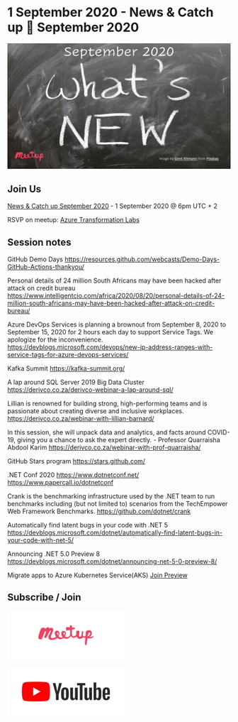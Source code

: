 # 1 September 2020 - News & Catch up 📰 September 2020

[![](files/20200901/cover.jpg)](https://www.meetup.com/Azure-Transformation-Labs/events/272374902/)

## Join Us

[News & Catch up September 2020](https://www.meetup.com/Azure-Transformation-Labs/events/272374902/) - 1 September 2020 @ 6pm UTC + 2

RSVP on meetup: [Azure Transformation Labs](https://www.meetup.com/Azure-Transformation-Labs/)

## Session notes

GitHub Demo Days https://resources.github.com/webcasts/Demo-Days-GitHub-Actions-thankyou/

Personal details of 24 million South Africans may have been hacked after attack on credit bureau https://www.intelligentcio.com/africa/2020/08/20/personal-details-of-24-million-south-africans-may-have-been-hacked-after-attack-on-credit-bureau/

Azure DevOps Services is planning a brownout from September 8, 2020 to September 15, 2020 for 2 hours each day to support Service Tags. We apologize for the inconvenience.
https://devblogs.microsoft.com/devops/new-ip-address-ranges-with-service-tags-for-azure-devops-services/

Kafka Summit
https://kafka-summit.org/

A lap around SQL Server 2019 Big Data Cluster
https://derivco.co.za/derivco-webinar-a-lap-around-sql/

Lillian is renowned for building strong, high-performing teams and is passionate about creating diverse and inclusive workplaces.
https://derivco.co.za/webinar-with-lillian-barnard/

In this session, she will unpack data and analytics, and facts around COVID-19, giving you a chance to ask the expert directly. - Professor Quarraisha Abdool Karim
https://derivco.co.za/webinar-with-prof-quarraisha/

GitHub Stars program
https://stars.github.com/

.NET Conf 2020
https://www.dotnetconf.net/
https://www.papercall.io/dotnetconf

Crank is the benchmarking infrastructure used by the .NET team to run benchmarks including (but not limited to) scenarios from the TechEmpower Web Framework Benchmarks.
https://github.com/dotnet/crank

Automatically find latent bugs in your code with .NET 5
https://devblogs.microsoft.com/dotnet/automatically-find-latent-bugs-in-your-code-with-net-5/

Announcing .NET 5.0 Preview 8
https://devblogs.microsoft.com/dotnet/announcing-net-5-0-preview-8/

Migrate apps to Azure Kubernetes Service(AKS)
[Join Preview](https://forms.office.com/Pages/ResponsePage.aspx?id=v4j5cvGGr0GRqy180BHbR2movJJumhJAnlM3ikajletUMldCVTNBMzVCUUVNOEpNWktCUlBKSkdLMS4u)

## Subscribe / Join

[![Azure Transformation Labs](files/_common/meetup.jpg)](https://www.meetup.com/Azure-Transformation-Labs/)

[![South Africa Durban UG](files/_common/YouTube.jpg)](https://www.youtube.com/channel/UCLiY63qnSK5H619_uKSue4g)
